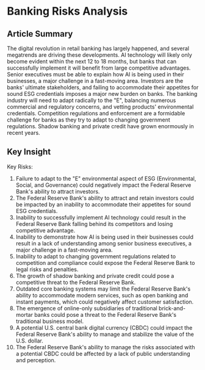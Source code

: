 # Banking Risks Analysis

## Article Summary
The digital revolution in retail banking has largely happened, and several megatrends are driving these developments.
AI technology will likely only become evident within the next 12 to 18 months, but banks that can successfully implement it will benefit from large competitive advantages.
Senior executives must be able to explain how AI is being used in their businesses, a major challenge in a fast-moving area.
Investors are the banks' ultimate stakeholders, and failing to accommodate their appetites for sound ESG credentials imposes a major new burden on banks.
The banking industry will need to adapt radically to the "E", balancing numerous commercial and regulatory concerns, and vetting products' environmental credentials.
Competition regulations and enforcement are a formidable challenge for banks as they try to adapt to changing government regulations.
Shadow banking and private credit have grown enormously in recent years.

## Key Insight
Key Risks:

1. Failure to adapt to the "E" environmental aspect of ESG (Environmental, Social, and Governance) could negatively impact the Federal Reserve Bank's ability to attract investors.
2. The Federal Reserve Bank's ability to attract and retain investors could be impacted by an inability to accommodate their appetites for sound ESG credentials.
3. Inability to successfully implement AI technology could result in the Federal Reserve Bank falling behind its competitors and losing competitive advantage.
4. Inability to demonstrate how AI is being used in their businesses could result in a lack of understanding among senior business executives, a major challenge in a fast-moving area.
5. Inability to adapt to changing government regulations related to competition and compliance could expose the Federal Reserve Bank to legal risks and penalties.
6. The growth of shadow banking and private credit could pose a competitive threat to the Federal Reserve Bank.
7. Outdated core banking systems may limit the Federal Reserve Bank's ability to accommodate modern services, such as open banking and instant payments, which could negatively affect customer satisfaction.
8. The emergence of online-only subsidiaries of traditional brick-and-mortar banks could pose a threat to the Federal Reserve Bank's traditional business model.
9. A potential U.S. central bank digital currency (CBDC) could impact the Federal Reserve Bank's ability to manage and stabilize the value of the U.S. dollar.
10. The Federal Reserve Bank's ability to manage the risks associated with a potential CBDC could be affected by a lack of public understanding and perception.
